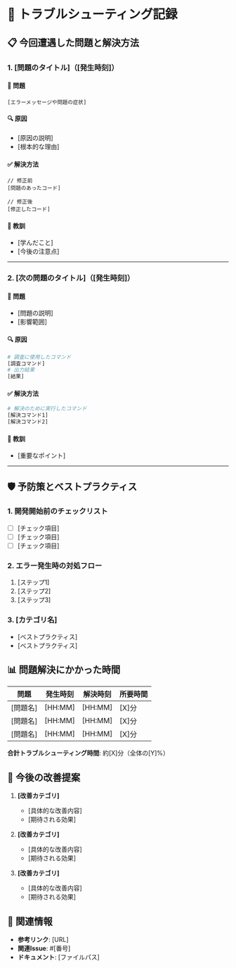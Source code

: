 # 🔧 トラブルシューティング記録

## 📋 今回遭遇した問題と解決方法

### 1. [問題のタイトル]（[発生時刻]）

#### 🚨 問題
```
[エラーメッセージや問題の症状]
```

#### 🔍 原因
- [原因の説明]
- [根本的な理由]

#### ✅ 解決方法
```[言語]
// 修正前
[問題のあったコード]

// 修正後
[修正したコード]
```

#### 📝 教訓
- [学んだこと]
- [今後の注意点]

---

### 2. [次の問題のタイトル]（[発生時刻]）

#### 🚨 問題
- [問題の説明]
- [影響範囲]

#### 🔍 原因
```bash
# 調査に使用したコマンド
[調査コマンド]
# 出力結果
[結果]
```

#### ✅ 解決方法
```bash
# 解決のために実行したコマンド
[解決コマンド1]
[解決コマンド2]
```

#### 📝 教訓
- [重要なポイント]

---

## 🛡️ 予防策とベストプラクティス

### 1. 開発開始前のチェックリスト
- [ ] [チェック項目]
- [ ] [チェック項目]
- [ ] [チェック項目]

### 2. エラー発生時の対処フロー
1. [ステップ1]
2. [ステップ2]
3. [ステップ3]

### 3. [カテゴリ名]
- [ベストプラクティス]
- [ベストプラクティス]

## 📊 問題解決にかかった時間

| 問題 | 発生時刻 | 解決時刻 | 所要時間 |
|------|---------|---------|----------|
| [問題名] | [HH:MM] | [HH:MM] | [X]分 |
| [問題名] | [HH:MM] | [HH:MM] | [X]分 |
| [問題名] | [HH:MM] | [HH:MM] | [X]分 |

**合計トラブルシューティング時間**: 約[X]分（全体の[Y]%）

## 🎯 今後の改善提案

1. **[改善カテゴリ]**
   - [具体的な改善内容]
   - [期待される効果]

2. **[改善カテゴリ]**
   - [具体的な改善内容]
   - [期待される効果]

3. **[改善カテゴリ]**
   - [具体的な改善内容]
   - [期待される効果]

## 📝 関連情報

- **参考リンク**: [URL]
- **関連Issue**: #[番号]
- **ドキュメント**: [ファイルパス]